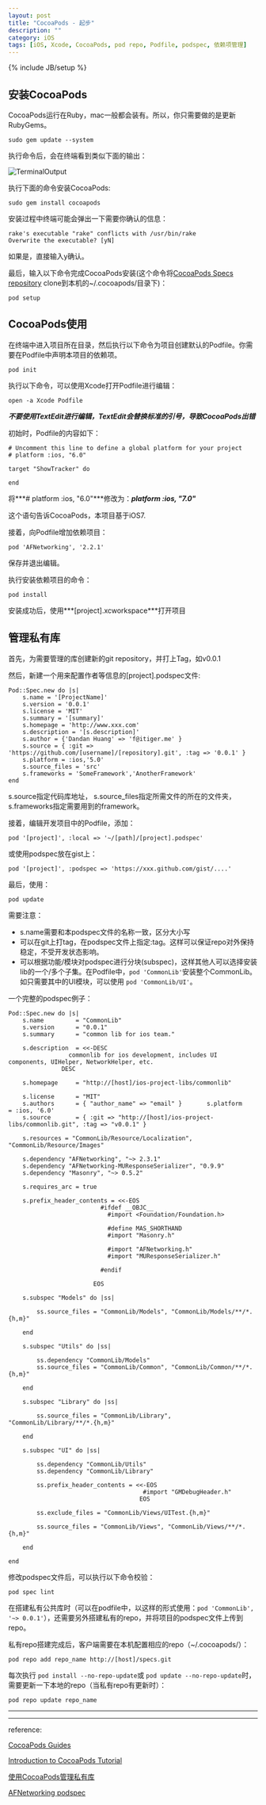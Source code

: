 ```yaml
---
layout: post
title: "CocoaPods - 起步"
description: ""
category: iOS
tags: [iOS, Xcode, CocoaPods, pod repo, Podfile, podspec, 依赖项管理]
---
```

{% include JB/setup %}

## 安装CocoaPods

CocoaPods运行在Ruby，mac一般都会装有。所以，你只需要做的是更新RubyGems。

	sudo gem update --system
	
执行命令后，会在终端看到类似下面的输出：

![TerminalOutput](http://cdn2.raywenderlich.com/wp-content/uploads/2014/03/TerminalOutput.png)	

执行下面的命令安装CocoaPods:

	sudo gem install cocoapods
	
安装过程中终端可能会弹出一下需要你确认的信息：

	rake's executable "rake" conflicts with /usr/bin/rake
	Overwrite the executable? [yN]
	
如果是，直接输入y确认。

最后，输入以下命令完成CocoaPods安装(这个命令将[CocoaPods Specs repository](https://github.com/CocoaPods/Specs) clone到本机的~/.cocoapods/目录下)：

	pod setup
	
	
## CocoaPods使用

在终端中进入项目所在目录，然后执行以下命令为项目创建默认的Podfile。你需要在Podfile中声明本项目的依赖项。

	pod init	

执行以下命令，可以使用Xcode打开Podfile进行编辑：

	open -a Xcode Podfile
	
***不要使用TextEdit进行编辑，TextEdit会替换标准的引号，导致CocoaPods出错***	
		
初始时，Podfile的内容如下：

	# Uncomment this line to define a global platform for your project
	# platform :ios, "6.0"
 
	target "ShowTracker" do
 
	end

将***# platform :ios, "6.0"***修改为：***platform :ios, "7.0"***

这个语句告诉CocoaPods，本项目基于iOS7.

接着，向Podfile增加依赖项目：

	pod 'AFNetworking', '2.2.1'
	
保存并退出编辑。

执行安装依赖项目的命令：

	pod install
	

安装成功后，使用***[project].xcworkspace***打开项目


## 管理私有库

首先，为需要管理的库创建新的git repository，并打上Tag，如v0.0.1

然后，新建一个用来配置作者等信息的[project].podspec文件:

	Pod::Spec.new do |s|
    	s.name = '[ProjectName]'
    	s.version = '0.0.1'
    	s.license = 'MIT'
    	s.summary = '[summary]'
    	s.homepage = 'http://www.xxx.com'
    	s.description = '[s.description]'
    	s.author = {'Dandan Huang' => 'f@itiger.me' }
    	s.source = { :git => 'https://github.com/[username]/[repository].git', :tag => '0.0.1' }
    	s.platform = :ios,'5.0'
    	s.source_files = 'src'
    	s.frameworks = 'SomeFramework','AnotherFramework'
	end

s.source指定代码库地址， s.source_files指定所需文件的所在的文件夹，s.frameworks指定需要用到的framework。

接着，编辑开发项目中的Podfile，添加：

	pod '[project]', :local => '~/[path]/[project].podspec'
	
或使用podspec放在gist上：

	pod '[project]', :podspec => 'https://xxx.github.com/gist/....'	 
最后，使用：

	pod update

需要注意：

* s.name需要和本podspec文件的名称一致，区分大小写
* 可以在git上打tag，在podspec文件上指定:tag。这样可以保证repo对外保持稳定，不受开发状态影响。
* 可以根据功能/模块对podspec进行分块(subspec)，这样其他人可以选择安装lib的一个/多个子集。在Podfile中，`pod 'CommonLib'`安装整个CommonLib。如只需要其中的UI模块，可以使用 `pod 'CommonLib/UI'`。

一个完整的podspec例子：

	Pod::Spec.new do |s|
		s.name         = "CommonLib"
		s.version      = "0.0.1"
		s.summary      = "common lib for ios team."
		
		s.description  = <<-DESC
                     commonlib for ios development, includes UI components, UIHelper, NetworkHelper, etc.
                   DESC
                   
		s.homepage     = "http://[host]/ios-project-libs/commonlib"
        
		s.license      = "MIT"
		s.authors      = { "author_name" => "email" }		s.platform     = :ios, '6.0'
		s.source       = { :git => "http://[host]/ios-project-libs/commonlib.git", :tag => "v0.0.1" }
        
		s.resources = "CommonLib/Resource/Localization", "CommonLib/Resource/Images"

		s.dependency "AFNetworking", "~> 2.3.1"
		s.dependency "AFNetworking-MUResponseSerializer", "0.9.9"
		s.dependency "Masonry", "~> 0.5.2"

		s.requires_arc = true

		s.prefix_header_contents = <<-EOS
                              #ifdef __OBJC__
                                #import <Foundation/Foundation.h>

                                #define MAS_SHORTHAND
                                #import "Masonry.h"
 				 
                                #import "AFNetworking.h"
                                #import "MUResponseSerializer.h"
			 
                              #endif

                            EOS

		s.subspec "Models" do |ss|

    		ss.source_files = "CommonLib/Models", "CommonLib/Models/**/*.{h,m}"

		end
  
		s.subspec "Utils" do |ss|

    		ss.dependency "CommonLib/Models"
    		ss.source_files = "CommonLib/Common", "CommonLib/Common/**/*.{h,m}"

		end

		s.subspec "Library" do |ss|

    		ss.source_files = "CommonLib/Library", "CommonLib/Library/**/*.{h,m}"

		end

		s.subspec "UI" do |ss|

    		ss.dependency "CommonLib/Utils"
    		ss.dependency "CommonLib/Library"
    
    		ss.prefix_header_contents = <<-EOS
                                 		  #import "GMDebugHeader.h"
                                		 EOS

    		ss.exclude_files = "CommonLib/Views/UITest.{h,m}"

    		ss.source_files = "CommonLib/Views", "CommonLib/Views/**/*.{h,m}"

		end

	end


修改podspec文件后，可以执行以下命令校验：

	pod spec lint


在搭建私有公共库时（可以在podfile中，以这样的形式使用：`pod 'CommonLib', '~> 0.0.1'`），还需要另外搭建私有的repo，并将项目的podspec文件上传到repo。

私有repo搭建完成后，客户端需要在本机配置相应的repo（~/.cocoapods/）：

	pod repo add repo_name http://[host]/specs.git

每次执行 `pod install --no-repo-update`或 `pod update --no-repo-update`时，需要更新一下本地的repo（当私有repo有更新时）：

	pod repo update repo_name 	
	



---
---

reference:

[CocoaPods Guides](http://guides.cocoapods.org)

[Introduction to CocoaPods Tutorial](http://www.raywenderlich.com/64546/introduction-to-cocoapods-2)

[使用CocoaPods管理私有库](http://www.itiger.me/?p=74)

[AFNetworking podspec](https://github.com/AFNetworking/AFNetworking/blob/master/AFNetworking.podspec)		
	